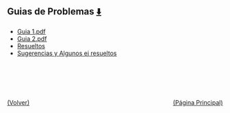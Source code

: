 
<html>
<body>
<h2>Guias de Problemas <a href="https://downgit.github.io/#/home?url=https://github.com/Apuntes-FIUBA/Apuntes-Electronica/tree/main/81 - Matemática/8102 - Algebra II/Guias de Problemas" style="font-size:20px">  ⬇️ </a></h2>
<ul>
    <li><a href="Guia 1.pdf">Guia 1.pdf</a></li>
    <li><a href="Guia 2.pdf">Guia 2.pdf</a></li>
    <li><a href="Resueltos">Resueltos</a></li>
    <li><a href="Sugerencias y Algunos ej resueltos">Sugerencias y Algunos ej resueltos</a></li>
</ul>
</body>
</html>









<br><br><br><br><br><a href="../" style="float: left">(Volver)</a> <a href="https://apuntes-fiuba.github.io/Apuntes-Electronica" style="float: right">(Página Principal)</a>
